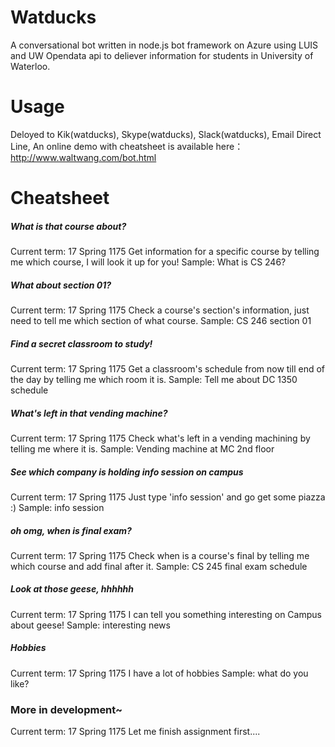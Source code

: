 # Watducks
A conversational bot written in node.js bot framework on Azure using LUIS and UW Opendata api to deliever information for students in University of Waterloo.
# Usage
Deloyed to Kik(watducks), Skype(watducks), Slack(watducks), Email Direct Line, An online demo with cheatsheet is available here：http://www.waltwang.com/bot.html

# Cheatsheet

##### What is that course about?

Current term: 17 Spring 1175
Get information for a specific course by telling me which course, I will look it up for you!
Sample: What is CS 246?

##### What about section 01?
Current term: 17 Spring 1175
Check a course's section's information, just need to tell me which section of what course.
Sample: CS 246 section 01

##### Find a secret classroom to study!
Current term: 17 Spring 1175
Get a classroom's schedule from now till end of the day by telling me which room it is.
Sample: Tell me about DC 1350 schedule

##### What's left in that vending machine?
Current term: 17 Spring 1175
Check what's left in a vending machining by telling me where it is.
Sample: Vending machine at MC 2nd floor

##### See which company is holding info session on campus
Current term: 17 Spring 1175
Just type 'info session' and go get some piazza :)
Sample: info session

##### oh omg, when is final exam?
Current term: 17 Spring 1175
Check when is a course's final by telling me which course and add final after it.
Sample: CS 245 final exam schedule

##### Look at those geese, hhhhhh
Current term: 17 Spring 1175
I can tell you something interesting on Campus about geese!
Sample: interesting news

##### Hobbies
Current term: 17 Spring 1175
I have a lot of hobbies
Sample: what do you like?

### More in development~
Current term: 17 Spring 1175
Let me finish assignment first....


